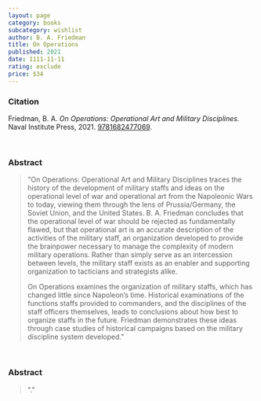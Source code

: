 ```yaml
---
layout: page
category: books
subcategory: wishlist
author: B. A. Friedman
title: On Operations
published: 2021
date: 1111-11-11
rating: exclude
price: $34
---
```


### Citation

Friedman, B. A. *On Operations: Operational Art and Military Disciplines.* Naval Institute Press, 2021. [9781682477069](https://www.usni.org/press/books/operations).

<br>

### Abstract

> "On Operations: Operational Art and Military Disciplines traces the history of the development of military staffs and ideas on the operational level of war and operational art from the Napoleonic Wars to today, viewing them through the lens of Prussia/Germany, the Soviet Union, and the United States. B. A. Friedman concludes that the operational level of war should be rejected as fundamentally flawed, but that operational art is an accurate description of the activities of the military staff, an organization developed to provide the brainpower necessary to manage the complexity of modern military operations. Rather than simply serve as an intercession between levels, the military staff exists as an enabler and supporting organization to tacticians and strategists alike.
>
> On Operations examines the organization of military staffs, which has changed little since Napoleon’s time. Historical examinations of the functions staffs provided to commanders, and the disciplines of the staff officers themselves, leads to conclusions about how best to organize staffs in the future. Friedman demonstrates these ideas through case studies of historical campaigns based on the military discipline system developed."

<br>

### Abstract

> "."

<br>
